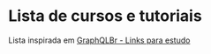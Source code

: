 # Lista de cursos e tutoriais

Lista inspirada em [GraphQLBr - Links para estudo](https://github.com/GraphQLBr/links-para-estudo)
